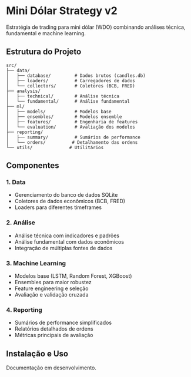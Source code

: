 # Mini Dólar Strategy v2

Estratégia de trading para mini dólar (WDO) combinando análises técnica, fundamental e machine learning.

## Estrutura do Projeto

```
src/
├── data/
│   ├── database/         # Dados brutos (candles.db)
│   ├── loaders/          # Carregadores de dados
│   └── collectors/       # Coletores (BCB, FRED)
├── analysis/
│   ├── technical/        # Análise técnica
│   └── fundamental/      # Análise fundamental
├── ml/
│   ├── models/           # Modelos base
│   ├── ensembles/        # Modelos ensemble
│   ├── features/         # Engenharia de features
│   └── evaluation/       # Avaliação dos modelos
├── reporting/
│   ├── summary/          # Sumários de performance
│   └── orders/          # Detalhamento das ordens
└── utils/              # Utilitários
```

## Componentes

### 1. Data
- Gerenciamento do banco de dados SQLite
- Coletores de dados econômicos (BCB, FRED)
- Loaders para diferentes timeframes

### 2. Análise
- Análise técnica com indicadores e padrões
- Análise fundamental com dados econômicos
- Integração de múltiplas fontes de dados

### 3. Machine Learning
- Modelos base (LSTM, Random Forest, XGBoost)
- Ensembles para maior robustez
- Feature engineering e seleção
- Avaliação e validação cruzada

### 4. Reporting
- Sumários de performance simplificados
- Relatórios detalhados de ordens
- Métricas principais de avaliação

## Instalação e Uso

Documentação em desenvolvimento.
